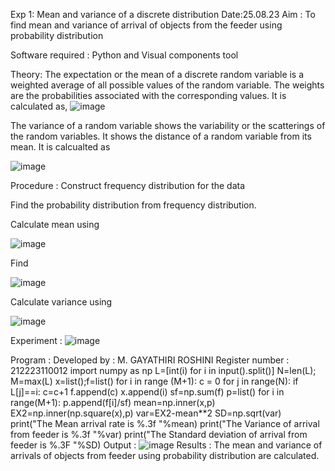 Exp 1: Mean and variance of a discrete distribution
Date:25.08.23
Aim :
To find mean and variance of arrival of objects from the feeder using probability distribution

Software required :
Python and Visual components tool

Theory:
The expectation or the mean of a discrete random variable is a weighted average of all possible values of the random variable. The weights are the probabilities associated with the corresponding values. It is calculated as,
![image](https://github.com/23006823/Mean-and-Variance/assets/138971409/3386d678-2beb-4132-ae1b-1a72a34da5fe)


The variance of a random variable shows the variability or the scatterings of the random variables. It shows the distance of a random variable from its mean. It is calcualted as

![image](https://github.com/23006823/Mean-and-Variance/assets/138971409/ce37dda9-c9b8-4a5b-895a-8a7020a56b7d)


Procedure :
Construct frequency distribution for the data

Find the probability distribution from frequency distribution.

Calculate mean using

![image](https://github.com/23006823/Mean-and-Variance/assets/138971409/4eec41b8-d29e-4664-b01f-19208c53e818)


Find

![image](https://github.com/23006823/Mean-and-Variance/assets/138971409/9f19fdb0-9056-4700-b323-ad1277cb1a58)


Calculate variance using

![image](https://github.com/23006823/Mean-and-Variance/assets/138971409/108508f7-99c7-4386-9795-17a909df3b9a)


Experiment :
![image](https://github.com/23006823/Mean-and-Variance/assets/138971409/94e08e17-78ed-47d7-a9fa-520d0eb59e59)


Program :
Developed by : M. GAYATHIRI ROSHINI
Register number : 212223110012
import numpy as np
L=[int(i) for i in input().split()]
N=len(L); M=max(L) 
x=list();f=list()
for i in range (M+1):
    c = 0
    for j in range(N):
        if L[j]==i:
            c=c+1
    f.append(c)
    x.append(i)
sf=np.sum(f)
p=list()
for i in range(M+1):
    p.append(f[i]/sf) 
mean=np.inner(x,p)
EX2=np.inner(np.square(x),p)
var=EX2-mean**2 
SD=np.sqrt(var)
print("The Mean arrival rate is %.3f "%mean)
print("The Variance of arrival from feeder is %.3f "%var) 
print("The Standard deviation of arrival from feeder is %.3F "%SD)
Output :
![image](https://github.com/23006823/Mean-and-Variance/assets/138971409/6d3f40c7-ab1b-4b8e-9634-fbd656d9bdd3)
Results :
The mean and variance of arrivals of objects from feeder using probability distribution are calculated.



